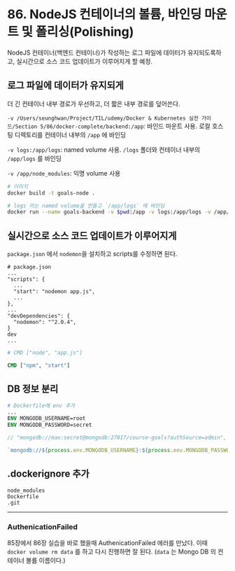 # 86. NodeJS 컨테이너의 볼륨, 바인딩 마운트 및 폴리싱(Polishing)

NodeJS 컨테이너(백엔드 컨테이너)가 작성하는 로그 파일에 데이터가 유지되도록하고, 실시간으로 소스 코드 업데이트가 이루어지게 할 예정.


## 로그 파일에 데이터가 유지되게

더 긴 컨테이너 내부 경로가 우선하고, 더 짧은 내부 경로를 덮어쓴다.

`-v /Users/seunghwan/Project/TIL/udemy/Docker & Kubernetes 실전 가이드/Section 5/86/docker-complete/backend:/app`: 바인드 마운트 사용. 로컬 호스팅 디렉토리를 컨테이너 내부의 `/app` 에 바인딩

`-v logs:/app/logs`: named volume 사용. `/logs` 폴더와 컨테이너 내부의 `/app/logs` 를 바인딩

`-v /app/node_modules`: 익명 volume 사용
```bash
# 이미지 
docker build -t goals-node .

# logs 라는 named volume을 만들고 `/app/logs` 에 바인딩
docker run --name goals-backend -v $pwd:/app -v logs:/app/logs -v /app/node_modules -e MONGODB_USERNAME=max -d --rm -p 80:80 --network goals-net goals-node
```

## 실시간으로 소스 코드 업데이트가 이루어지게 
`package.json` 에서 `nodemon`을 설치하고 scripts를 수정하면 된다.

```
# package.json
...
"scripts": {
  ...
  "start": "nodemon app.js",
  ...
},
...
"devDependencies": {
  "nodemon": "^2.0.4",
}
dev
...
```

```Dockerfile
# CMD ["node", "app.js"]

CMD ["npm", "start"]
```

## DB 정보 분리
```Dockerfile
# Dockerfile에 env 추가
...
ENV MONGODB_USERNAME=root
ENV MONGODB_PASSWORD=secret
```

```javascript
// "mongodb://max:secret@mongodb:27017/course-goals?authSource=admin",

`mongodb://${process.env.MONGODB_USERNAME}:${process.env.MONGODB_PASSWORD}@mongodb:27017/course-goals?authSource=admin`,
```

## .dockerignore 추가
```
node_modules
Dockerfile
.git
```

<hr>

### AuthenicationFailed
85장에서 86장 실습을 바로 했을때 AuthenicationFailed 에러를 만났다. 이때 `docker volume rm data` 를 하고 다시 진행하면 잘 된다. (`data` 는 Mongo DB 의 컨테이너 볼륨 이름이다.)